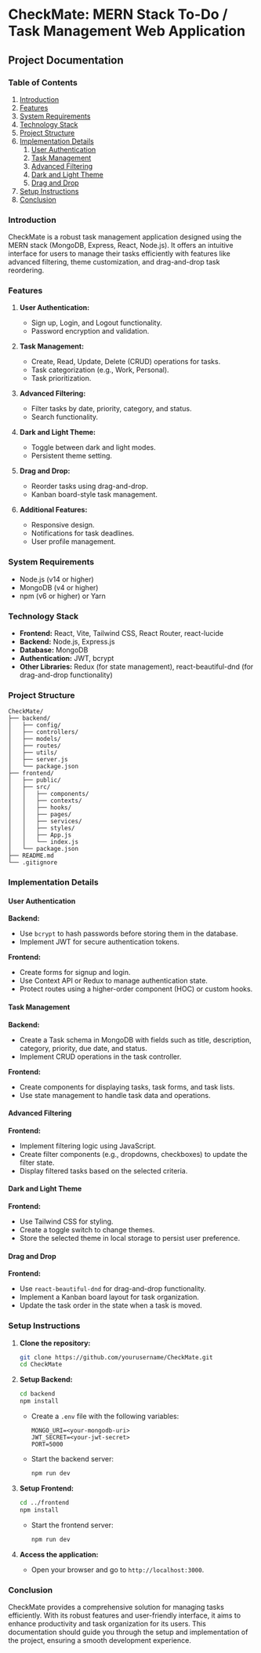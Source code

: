 # CheckMate: MERN Stack To-Do / Task Management Web Application

## Project Documentation

### Table of Contents
1. [Introduction](#introduction)
2. [Features](#features)
3. [System Requirements](#system-requirements)
4. [Technology Stack](#technology-stack)
5. [Project Structure](#project-structure)
6. [Implementation Details](#implementation-details)
    1. [User Authentication](#user-authentication)
    2. [Task Management](#task-management)
    3. [Advanced Filtering](#advanced-filtering)
    4. [Dark and Light Theme](#dark-and-light-theme)
    5. [Drag and Drop](#drag-and-drop)
7. [Setup Instructions](#setup-instructions)
8. [Conclusion](#conclusion)

### Introduction

CheckMate is a robust task management application designed using the MERN stack (MongoDB, Express, React, Node.js). It offers an intuitive interface for users to manage their tasks efficiently with features like advanced filtering, theme customization, and drag-and-drop task reordering.

### Features

1. **User Authentication:**
   - Sign up, Login, and Logout functionality.
   - Password encryption and validation.

2. **Task Management:**
   - Create, Read, Update, Delete (CRUD) operations for tasks.
   - Task categorization (e.g., Work, Personal).
   - Task prioritization.

3. **Advanced Filtering:**
   - Filter tasks by date, priority, category, and status.
   - Search functionality.

4. **Dark and Light Theme:**
   - Toggle between dark and light modes.
   - Persistent theme setting.

5. **Drag and Drop:**
   - Reorder tasks using drag-and-drop.
   - Kanban board-style task management.

6. **Additional Features:**
   - Responsive design.
   - Notifications for task deadlines.
   - User profile management.

### System Requirements

- Node.js (v14 or higher)
- MongoDB (v4 or higher)
- npm (v6 or higher) or Yarn

### Technology Stack

- **Frontend:** React, Vite, Tailwind CSS, React Router, react-lucide
- **Backend:** Node.js, Express.js
- **Database:** MongoDB
- **Authentication:** JWT, bcrypt
- **Other Libraries:** Redux (for state management), react-beautiful-dnd (for drag-and-drop functionality)

### Project Structure

```
CheckMate/
├── backend/
│   ├── config/
│   ├── controllers/
│   ├── models/
│   ├── routes/
│   ├── utils/
│   ├── server.js
│   └── package.json
├── frontend/
│   ├── public/
│   ├── src/
│   │   ├── components/
│   │   ├── contexts/
│   │   ├── hooks/
│   │   ├── pages/
│   │   ├── services/
│   │   ├── styles/
│   │   ├── App.js
│   │   └── index.js
│   └── package.json
├── README.md
└── .gitignore
```

### Implementation Details

#### User Authentication

**Backend:**
- Use `bcrypt` to hash passwords before storing them in the database.
- Implement JWT for secure authentication tokens.

**Frontend:**
- Create forms for signup and login.
- Use Context API or Redux to manage authentication state.
- Protect routes using a higher-order component (HOC) or custom hooks.

#### Task Management

**Backend:**
- Create a Task schema in MongoDB with fields such as title, description, category, priority, due date, and status.
- Implement CRUD operations in the task controller.

**Frontend:**
- Create components for displaying tasks, task forms, and task lists.
- Use state management to handle task data and operations.

#### Advanced Filtering

**Frontend:**
- Implement filtering logic using JavaScript.
- Create filter components (e.g., dropdowns, checkboxes) to update the filter state.
- Display filtered tasks based on the selected criteria.

#### Dark and Light Theme

**Frontend:**
- Use Tailwind CSS for styling.
- Create a toggle switch to change themes.
- Store the selected theme in local storage to persist user preference.

#### Drag and Drop

**Frontend:**
- Use `react-beautiful-dnd` for drag-and-drop functionality.
- Implement a Kanban board layout for task organization.
- Update the task order in the state when a task is moved.

### Setup Instructions

1. **Clone the repository:**
   ```bash
   git clone https://github.com/yourusername/CheckMate.git
   cd CheckMate
   ```

2. **Setup Backend:**
   ```bash
   cd backend
   npm install
   ```

   - Create a `.env` file with the following variables:
     ```env
     MONGO_URI=<your-mongodb-uri>
     JWT_SECRET=<your-jwt-secret>
     PORT=5000
     ```

   - Start the backend server:
     ```bash
     npm run dev
     ```

3. **Setup Frontend:**
   ```bash
   cd ../frontend
   npm install
   ```

   - Start the frontend server:
     ```bash
     npm run dev
     ```

4. **Access the application:**
   - Open your browser and go to `http://localhost:3000`.

### Conclusion

CheckMate provides a comprehensive solution for managing tasks efficiently. With its robust features and user-friendly interface, it aims to enhance productivity and task organization for its users. This documentation should guide you through the setup and implementation of the project, ensuring a smooth development experience.

